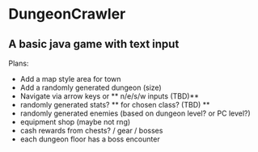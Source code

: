 # DungeonCrawler
A basic java game with text input 
------------------------------------
Plans:
* Add a map style area for town
* Add a randomly generated dungeon (size)
* Navigate via arrow keys or ** n/e/s/w inputs (TBD)**
* randomly generated stats? ** for chosen class? (TBD) **
* randomly generated enemies (based on dungeon level? or PC level?)
* equipment shop (maybe not rng)
* cash rewards from chests? / gear / bosses
* each dungeon floor has a boss encounter
